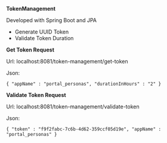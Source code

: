 **TokenManagement**

Developed with Spring Boot and JPA
- Generate UUID Token
- Validate Token Duration


**Get Token Request**

Url: localhost:8081/token-management/get-token

Json:

`{
  "appName" : "portal_personas",
  "durationInHours" : "2"
}`

**Validate Token Request**

Url: localhost:8081/token-management/validate-token

Json:

`{
  "token" : "f9f2fabc-7c6b-4d62-359ccf05d19e",
  "appName" : "portal_personas"
}`



